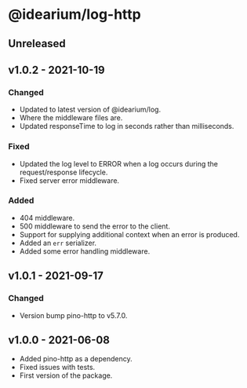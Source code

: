 # @idearium/log-http

## Unreleased

## v1.0.2 - 2021-10-19

### Changed

-   Updated to latest version of @idearium/log.
-   Where the middleware files are.
-   Updated responseTime to log in seconds rather than milliseconds.

### Fixed

-   Updated the log level to ERROR when a log occurs during the request/response lifecycle.
-   Fixed server error middleware.

### Added

-   404 middleware.
-   500 middleware to send the error to the client.
-   Support for supplying additional context when an error is produced.
-   Added an `err` serializer.
-   Added some error handling middleware.

## v1.0.1 - 2021-09-17

### Changed

-   Version bump pino-http to v5.7.0.

## v1.0.0 - 2021-06-08

-   Added pino-http as a dependency.
-   Fixed issues with tests.
-   First version of the package.
